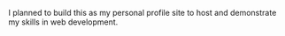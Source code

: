 I planned to build this as my personal profile site to host and demonstrate my skills in web development.
